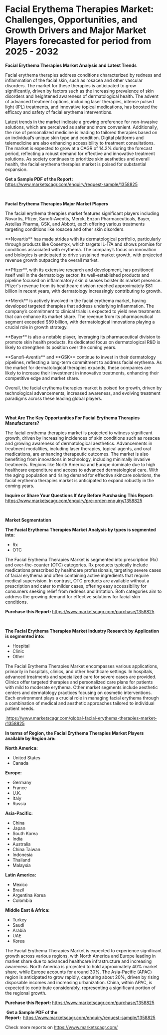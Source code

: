 <p><h1>Facial Erythema Therapies Market: Challenges, Opportunities, and Growth Drivers and Major Market Players forecasted for period from 2025 - 2032</h1></p><p><strong>Facial Erythema Therapies Market Analysis and Latest Trends</strong></p>
<p><p>Facial erythema therapies address conditions characterized by redness and inflammation of the facial skin, such as rosacea and other vascular disorders. The market for these therapies is anticipated to grow significantly, driven by factors such as the increasing prevalence of skin disorders and heightened awareness of dermatological health. The advent of advanced treatment options, including laser therapies, intense pulsed light (IPL) treatments, and innovative topical medications, has boosted the efficacy and safety of facial erythema interventions.</p><p>Latest trends in the market indicate a growing preference for non-invasive solutions, which are perceived as safer and more convenient. Additionally, the rise of personalized medicine is leading to tailored therapies based on an individual’s unique skin type and condition. Digital platforms and telemedicine are also enhancing accessibility to treatment consultations. The market is expected to grow at a CAGR of 14.2% during the forecast period, reflecting a robust demand for effective and innovative treatment solutions. As society continues to prioritize skin aesthetics and overall health, the facial erythema therapies market is poised for substantial expansion.</p></p>
<p><strong>Get a Sample PDF of the Report:&nbsp;</strong> <a href="https://www.marketscagr.com/enquiry/request-sample/1358825?utm_campaign=3201&utm_medium=2&utm_source=Github&utm_content=ia&utm_term=22032025&utm_id=facial-erythema-therapies">https://www.marketscagr.com/enquiry/request-sample/1358825</a></p>
<p>&nbsp;</p>
<p><strong>Facial Erythema Therapies Major Market Players</strong></p>
<p><p>The facial erythema therapies market features significant players including Novartis, Pfizer, Sanofi-Aventis, Merck, Enzon Pharmaceuticals, Bayer, Astellas Pharma, GSK, and Abbott, each offering various treatments targeting conditions like rosacea and other skin disorders.</p><p>**Novartis** has made strides with its dermatological portfolio, particularly through products like Cosentyx, which targets IL-17A and shows promise for conditions associated with erythema. The company’s focus on innovation and biologics is anticipated to drive sustained market growth, with projected revenue growth outpacing the overall market.</p><p>**Pfizer**, with its extensive research and development, has positioned itself well in the dermatology sector. Its well-established products and pipeline focused on inflammatory skin diseases bolster its market presence. Pfizer's revenue from its healthcare division reached approximately $81 billion in recent years, with dermatology increasingly contributing to growth.</p><p>**Merck** is actively involved in the facial erythema market, having developed targeted therapies that address underlying inflammation. The company’s commitment to clinical trials is expected to yield new treatments that can enhance its market share. The revenue from its pharmaceutical segment exceeded $59 billion, with dermatological innovations playing a crucial role in growth strategy.</p><p>**Bayer** is also a notable player, leveraging its pharmaceutical division to promote skin health products. Its dedicated focus on dermatological R&D is likely to strengthen its position over the coming years.</p><p>**Sanofi-Aventis** and **GSK** continue to invest in their dermatology pipelines, reflecting a long-term commitment to address facial erythema. As the market for dermatological therapies expands, these companies are likely to increase their investment in innovative treatments, enhancing their competitive edge and market share.</p><p>Overall, the facial erythema therapies market is poised for growth, driven by technological advancements, increased awareness, and evolving treatment paradigms across these leading global players.</p></p>
<p>&nbsp;</p>
<p><strong>What Are The Key Opportunities For Facial Erythema Therapies Manufacturers?</strong></p>
<p><p>The facial erythema therapies market is projected to witness significant growth, driven by increasing incidences of skin conditions such as rosacea and growing awareness of dermatological aesthetics. Advancements in treatment modalities, including laser therapies, topical agents, and oral medications, are enhancing therapeutic outcomes. The market is also benefiting from innovations in technology, including minimally invasive treatments. Regions like North America and Europe dominate due to high healthcare expenditure and access to advanced dermatological care. With the aging population and rising demand for effective skincare solutions, the facial erythema therapies market is anticipated to expand robustly in the coming years.</p></p>
<p><strong>Inquire or Share Your Questions If Any Before Purchasing This Report:</strong> <a href="https://www.marketscagr.com/enquiry/pre-order-enquiry/1358825?utm_campaign=3201&utm_medium=2&utm_source=Github&utm_content=ia&utm_term=22032025&utm_id=facial-erythema-therapies">https://www.marketscagr.com/enquiry/pre-order-enquiry/1358825</a></p>
<p>&nbsp;</p>
<p><strong>Market Segmentation</strong></p>
<p><strong>The Facial Erythema Therapies Market Analysis by types is segmented into:</strong></p>
<p><ul><li>Rx</li><li>OTC</li></ul></p>
<p><p>The Facial Erythema Therapies Market is segmented into prescription (Rx) and over-the-counter (OTC) categories. Rx products typically include medications prescribed by healthcare professionals, targeting severe cases of facial erythema and often containing active ingredients that require medical supervision. In contrast, OTC products are available without a prescription and cater to milder cases, offering easy accessibility for consumers seeking relief from redness and irritation. Both categories aim to address the growing demand for effective solutions for facial skin conditions.</p></p>
<p><strong>Purchase this Report:&nbsp;</strong><a href="https://www.marketscagr.com/purchase/1358825?utm_campaign=3201&utm_medium=2&utm_source=Github&utm_content=ia&utm_term=22032025&utm_id=facial-erythema-therapies">https://www.marketscagr.com/purchase/1358825</a></p>
<p>&nbsp;</p>
<p><strong>The Facial Erythema Therapies Market Industry Research by Application is segmented into:</strong></p>
<p><ul><li>Hospital</li><li>Clinic</li><li>Other</li></ul></p>
<p><p>The Facial Erythema Therapies Market encompasses various applications, primarily in hospitals, clinics, and other healthcare settings. In hospitals, advanced treatments and specialized care for severe cases are provided. Clinics offer targeted therapies and personalized care plans for patients with mild to moderate erythema. Other market segments include aesthetic centers and dermatology practices focusing on cosmetic interventions. Each environment plays a crucial role in managing facial erythema through a combination of medical and aesthetic approaches tailored to individual patient needs.</p></p>
<p><a href="https://www.marketscagr.com/global-facial-erythema-therapies-market-r1358825?utm_campaign=3201&utm_medium=2&utm_source=Github&utm_content=ia&utm_term=22032025&utm_id=facial-erythema-therapies">&nbsp;https://www.marketscagr.com/global-facial-erythema-therapies-market-r1358825</a></p>
<p><strong>In terms of Region, the Facial Erythema Therapies Market Players available by Region are:</strong></p>
<p>
    <p> <strong> North America: </strong>
        <ul>
            <li>United States</li>
            <li>Canada</li>
        </ul>
        </p> 
    <p> <strong> Europe: </strong>
        <ul>
            <li>Germany</li>
            <li>France</li>
            <li>U.K.</li>
            <li>Italy</li>
            <li>Russia</li>
        </ul>
        </p> 
    <p> <strong> Asia-Pacific: </strong>
        <ul>
            <li>China</li>
            <li>Japan</li>
            <li>South Korea</li>
            <li>India</li>
            <li>Australia</li>
            <li>China Taiwan</li>
            <li>Indonesia</li>
            <li>Thailand</li>
            <li>Malaysia</li>
        </ul>
        </p> 
    <p> <strong> Latin America: </strong>
        <ul>
            <li>Mexico</li>
            <li>Brazil</li>
            <li>Argentina Korea</li>
            <li>Colombia</li>
        </ul>
        </p> 
    <p> <strong> Middle East & Africa: </strong>
        <ul>
            <li>Turkey</li>
            <li>Saudi</li>
            <li>Arabia</li>
            <li>UAE</li>
            <li>Korea</li>
        </ul>
    </p>
    </p>
<p><p>The Facial Erythema Therapies Market is expected to experience significant growth across various regions, with North America and Europe leading in market share due to advanced healthcare infrastructure and increasing awareness. North America is projected to hold approximately 40% market share, while Europe accounts for around 30%. The Asia-Pacific (APAC) region is anticipated to grow rapidly, capturing about 20%, driven by rising disposable incomes and increasing urbanization. China, within APAC, is expected to contribute considerably, representing a significant portion of the regional growth.</p></p>
<p><strong>Purchase this Report: </strong><a href="https://www.marketscagr.com/purchase/1358825?utm_campaign=3201&utm_medium=2&utm_source=Github&utm_content=ia&utm_term=22032025&utm_id=facial-erythema-therapies">https://www.marketscagr.com/purchase/1358825</a></p>
<p>&nbsp;<strong>Get a Sample PDF of the Report:&nbsp;&nbsp;</strong><a href="https://www.marketscagr.com/enquiry/request-sample/1358825?utm_campaign=3201&utm_medium=2&utm_source=Github&utm_content=ia&utm_term=22032025&utm_id=facial-erythema-therapies">https://www.marketscagr.com/enquiry/request-sample/1358825</a></p>
<p><strong></strong></p>
<p>Check more reports on <a href="https://www.marketscagr.com/?utm_campaign=3201&utm_medium=2&utm_source=Github&utm_content=ia&utm_term=22032025&utm_id=facial-erythema-therapies">https://www.marketscagr.com/</a></p>